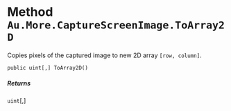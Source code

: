 # Method `Au.More.CaptureScreenImage.ToArray2D`

Copies pixels of the captured image to new 2D array `[row, column]`.

```
public uint[,] ToArray2D()
```

##### Returns

`uint`[,]